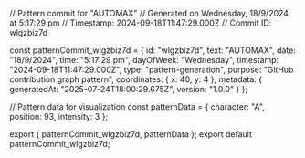 // Pattern commit for "AUTOMAX"
// Generated on Wednesday, 18/9/2024 at 5:17:29 pm
// Timestamp: 2024-09-18T11:47:29.000Z
// Commit ID: wlgzbiz7d

const patternCommit_wlgzbiz7d = {
  id: "wlgzbiz7d",
  text: "AUTOMAX",
  date: "18/9/2024",
  time: "5:17:29 pm",
  dayOfWeek: "Wednesday",
  timestamp: "2024-09-18T11:47:29.000Z",
  type: "pattern-generation",
  purpose: "GitHub contribution graph pattern",
  coordinates: {
    x: 40,
    y: 4
  },
  metadata: {
    generatedAt: "2025-07-24T18:00:29.675Z",
    version: "1.0.0"
  }
};

// Pattern data for visualization
const patternData = {
  character: "A",
  position: 93,
  intensity: 3
};

export { patternCommit_wlgzbiz7d, patternData };
export default patternCommit_wlgzbiz7d;
